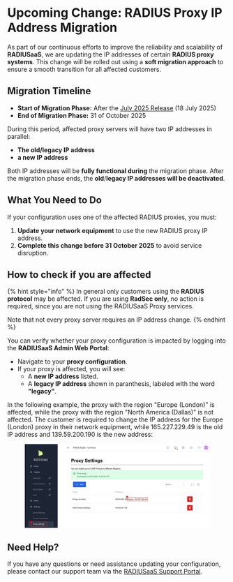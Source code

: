 # Upcoming Change: RADIUS Proxy IP Address Migration

As part of our continuous efforts to improve the reliability and scalability of **RADIUSaaS**, we are updating the IP addresses of certain **RADIUS proxy systems**. This change will be rolled out using a **soft migration approach** to ensure a smooth transition for all affected customers.

## Migration Timeline

* **Start of Migration Phase:** After the [July 2025 Release](./#july-2025-release) (18 July 2025)
* **End of Migration Phase:** 31 of October 2025

During this period, affected proxy servers will have two IP addresses in parallel:&#x20;

* **The old/legacy IP address**
* **a new IP address**&#x20;

Both IP addresses will be **fully functional during** the migration phase. After the migration phase ends, the **old**/**legacy IP addresses will be deactivated**.

## What You Need to Do

If your configuration uses one of the affected RADIUS proxies, you must:

1. **Update your network equipment** to use the new RADIUS proxy IP address.
2. **Complete this change before 31 October 2025** to avoid service disruption.

## How to check if you are affected

{% hint style="info" %}
In general only customers using the **RADIUS protocol** may be affected. If you are using **RadSec only**, no action is required, since you are not using the RADIUSaaS Proxy services.

Note that not every proxy server requires an IP address change.
{% endhint %}

You can verify whether your proxy configuration is impacted by logging into the **RADIUSaaS Admin Web Portal**:

* Navigate to your **proxy configuration**.
* If your proxy is affected, you will see:
  * A **new IP address** listed.
  * A **legacy IP address** shown in paranthesis, labeled with the word **"legacy"**.

In the following example, the proxy with the region "Europe (London)" is affected, while the proxy with the region "North America (Dallas)" is not affected. The customer is required to change the IP address for the Europe (London) proxy in their network equipment, while 165.227.229.49 is the old IP address and  139.59.200.190 is the new address:

<figure><img src="../../.gitbook/assets/image.png" alt=""><figcaption></figcaption></figure>

## Need Help?

If you have any questions or need assistance updating your configuration, please contact our support team via the [RADIUSaaS Support Portal](https://support.radiusaas.com/support/tickets/new?ticket_form=technical_support_request_%28radiusaas%29).

